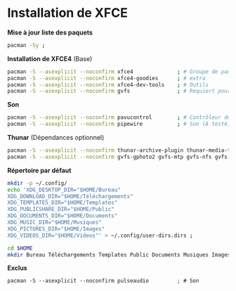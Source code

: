 
# Installation de XFCE

**Mise à jour liste des paquets**
```bash
pacman -Sy ;
```

**Installation de XFCE4** (Base)
```bash
pacman -S --asexplicit --noconfirm xfce4              ; # Groupe de paquet
pacman -S --asexplicit --noconfirm xfce4-goodies      ; # extra
pacman -S --asexplicit --noconfirm xfce4-dev-tools    ; # Outils
pacman -S --asexplicit --noconfirm gvfs               ; # Requiert pour la corbeille, Thunar
```

**Son**
```bash
pacman -S --asexplicit --noconfirm pavucontrol        ; # Contrôleur de son
pacman -S --asexplicit --noconfirm pipewire           ; # Son (A testé)
```

**Thunar** (Dépendances optionnel)
```bash
pacman -S --asexplicit --noconfirm thunar-archive-plugin thunar-media-tags-plugin thunar-volman xfdesktop ;
pacman -S --asexplicit --noconfirm gvfs-gphoto2 gvfs-mtp gvfs-nfs gvfs-smb ;
```

**Répertoire par défaut**
```bash
mkdir -p ~/.config/
echo 'XDG_DESKTOP_DIR="$HOME/Bureau"
XDG_DOWNLOAD_DIR="$HOME/Téléchargements"
XDG_TEMPLATES_DIR="$HOME/Templates"
XDG_PUBLICSHARE_DIR="$HOME/Public"
XDG_DOCUMENTS_DIR="$HOME/Documents"
XDG_MUSIC_DIR="$HOME/Musiques"
XDG_PICTURES_DIR="$HOME/Images"
XDG_VIDEOS_DIR="$HOME/Videos"' > ~/.config/user-dirs.dirs ;

cd $HOME
mkdir Bureau Téléchargements Templates Public Documents Musiques Images Videos ; ls ;
```


**Exclus**
```
pacman -S --asexplicit --noconfirm pulseaudio         ; # Son
```
